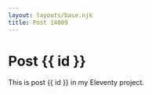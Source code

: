 ```yaml
---
layout: layouts/base.njk
title: Post 14009
---
```


# Post {{ id }}

This is post {{ id }} in my Eleventy project.
